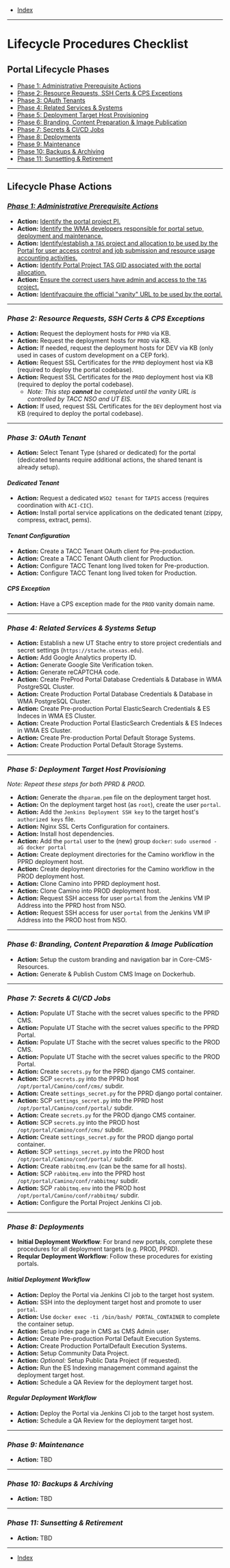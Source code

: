 - [Index](../index.md)

---

# Lifecycle Procedures Checklist

<a id="lifecyclePhases"></a>

## Portal Lifecycle Phases

- [Phase 1: Administrative Prerequisite Actions](#phase1)
- [Phase 2: Resource Requests, SSH Certs & CPS Exceptions](#phase2)
- [Phase 3: OAuth Tenants](#phase3)
- [Phase 4: Related Services & Systems](#phase4)
- [Phase 5: Deployment Target Host Provisioning](#phase5)
- [Phase 6: Branding, Content Preparation & Image Publication](#phase6)
- [Phase 7: Secrets & CI/CD Jobs](#phase7)
- [Phase 8: Deployments](#phase8)
- [Phase 9: Maintenance](#phase9)
- [Phase 10: Backups & Archiving](#phase10)
- [Phase 11: Sunsetting & Retirement](#phase11)

---

<a id="phaseActions"></a>

## Lifecycle Phase Actions

<a id="phase1"></a>

### _[Phase 1: Administrative Prerequisite Actions](phase_01)_

- **Action:** [Identify the portal project PI.](phase_01#phase1action1)
- **Action:** [Identify the WMA developers responsible for portal setup, deployment and maintenance.](phase_01#phase1action2)
- **Action:** [Identify/establish a `TAS` project and allocation to be used by the Portal for user access control and job submission and resource usage accounting activities.](phase_01#phase1action3)
- **Action:** [Identify Portal Project TAS GID associated with the portal allocation.](phase_01#phase1action4)
- **Action:** [Ensure the correct users have admin and access to the `TAS` project.](phase_01#phase1action5)
- **Action:** [Identifyacquire the official "vanity" URL to be used by the portal.](phase_01#phase1action6)

---

<a id="phase2"></a>

### _Phase 2: Resource Requests, SSH Certs & CPS Exceptions_

- **Action:** Request the deployment hosts for `PPRD` via KB.
- **Action:** Request the deployment hosts for `PROD` via KB.
- **Action:** If needed, request the deployment hosts for DEV via KB (only used in cases of custom development on a CEP fork).
- **Action:** Request SSL Certificates for the `PPRD` deployment host via KB (required to deploy the portal codebase).
- **Action:** Request SSL Certificates for the `PROD` deployment host via KB (required to deploy the portal codebase).
  - _Note: This step **cannot** be completed until the vanity URL is controlled by TACC NSO and UT EIS._
- **Action:** If used, request SSL Certificates for the `DEV` deployment host via KB (required to deploy the portal codebase).

---

<a id="phase3"></a>

### _Phase 3: OAuth Tenant_

- **Action:** Select Tenant Type (shared or dedicated) for the portal (dedicated tenants require additional actions, the shared tenant is already setup).

#### _Dedicated Tenant_

- **Action:** Request a dedicated `WSO2 tenant` for `TAPIS` access (requires coordination with `ACI-CIC`).
- **Action:** Install portal service applications on the dedicated tenant (zippy, compress, extract, pems).

#### _Tenant Configuration_

- **Action:** Create a TACC Tenant OAuth client for Pre-production.
- **Action:** Create a TACC Tenant OAuth client for Production.
- **Action:** Configure TACC Tenant long lived token for Pre-production.
- **Action:** Configure TACC Tenant long lived token for Production.

#### _CPS Exception_

- **Action:** Have a CPS exception made for the `PROD` vanity domain name.

---

<a id="phase4"></a>

### _Phase 4: Related Services & Systems Setup_

- **Action:** Establish a new UT Stache entry to store project credentials and secret settings (`https://stache.utexas.edu`).
- **Action:** Add Google Analytics property ID.
- **Action:** Generate Google Site Verification token.
- **Action:** Generate reCAPTCHA code.
- **Action:** Create PreProd Portal Database Credentials & Database in WMA PostgreSQL Cluster.
- **Action:** Create Production Portal Database Credentials & Database in WMA PostgreSQL Cluster.
- **Action:** Create Pre-production Portal ElasticSearch Credentials & ES Indeces in WMA ES Cluster.
- **Action:** Create Production Portal ElasticSearch Credentials & ES Indeces in WMA ES Cluster.
- **Action:** Create Pre-production Portal Default Storage Systems.
- **Action:** Create Production Portal Default Storage Systems.

---

<a id="phase5"></a>

### _Phase 5: Deployment Target Host Provisioning_

_Note: Repeat these steps for both PPRD & PROD._

- **Action:** Generate the `dhparam.pem` file on the deployment target host.
- **Action:** On the deployment target host (as `root`), create the user `portal`.
- **Action:** Add the `Jenkins Deployment SSH key` to the target host's `authorized keys` file.
- **Action:** Nginx SSL Certs Configuration for containers.
- **Action:** Install host dependencies.
- **Action:** Add the `portal` user to the (new) group `docker`: `sudo usermod -aG docker portal`
- **Action:** Create deployment directories for the Camino workflow in the PPRD deployment host.
- **Action:** Create deployment directories for the Camino workflow in the PROD deployment host.
- **Action:** Clone Camino into PPRD deployment host.
- **Action:** Clone Camino into PROD deployment host.
- **Action:** Request SSH access for user `portal` from the Jenkins VM IP Address into the PPRD host from NSO.
- **Action:** Request SSH access for user `portal` from the Jenkins VM IP Address into the PROD host from NSO.

---

<a id="phase6"></a>

### _Phase 6: Branding, Content Preparation & Image Publication_

- **Action:** Setup the custom branding and navigation bar in Core-CMS-Resources.
- **Action:** Generate & Publish Custom CMS Image on Dockerhub.

---

<a id="phase7"></a>

### _Phase 7: Secrets & CI/CD Jobs_

- **Action:** Populate UT Stache with the secret values specific to the PPRD CMS.
- **Action:** Populate UT Stache with the secret values specific to the PPRD Portal.
- **Action:** Populate UT Stache with the secret values specific to the PROD CMS.
- **Action:** Populate UT Stache with the secret values specific to the PROD Portal.
- **Action:** Create `secrets.py` for the PPRD django CMS container.
- **Action:** SCP `secrets.py` into the PPRD host `/opt/portal/Camino/conf/cms/` subdir.
- **Action:** Create `settings_secret.py` for the PPRD django portal container.
- **Action:** SCP `settings_secret.py` into the PPRD host `/opt/portal/Camino/conf/portal/` subdir.
- **Action:** Create `secrets.py` for the PROD django CMS container.
- **Action:** SCP `secrets.py`  into the PROD host `/opt/portal/Camino/conf/cms/` subdir.
- **Action:** Create `settings_secret.py` for the PROD django portal container.
- **Action:** SCP `settings_secret.py` into the PROD host `/opt/portal/Camino/conf/portal/` subdir.
- **Action:** Create `rabbitmq.env` (can be the same for all hosts).
- **Action:** SCP `rabbitmq.env` into the PPRD host `/opt/portal/Camino/conf/rabbitmq/` subdir.
- **Action:** SCP `rabbitmq.env` into the PROD host `/opt/portal/Camino/conf/rabbitmq/` subdir.
- **Action:** Configure the Portal Project Jenkins CI job.

---

<a id="phase8"></a>

### _Phase 8: Deployments_

- **Initial Deployment Workflow**: For brand new portals, complete these procedures for all deployment targets (e.g. PROD, PPRD).
- **Reqular Deployment Workflow**: Follow these procedures for existing portals.

#### _Initial Deployment Workflow_

- **Action:** Deploy the Portal via Jenkins CI job to the target host system.
- **Action:** SSH into the deployment target host and promote to user `portal`.
- **Action:** Use `docker exec -ti /bin/bash/ PORTAL_CONTAINER` to complete the container setup.
- **Action:** Setup index page in CMS as CMS Admin user.
- **Action:** Create Pre-production Portal Default Execution Systems.
- **Action:** Create Production PortalDefault Execution Systems.
- **Action:** Setup Community Data Project.
- **Action:** _Optional:_ Setup Public Data Project (if requested).
- **Action:** Run the ES Indexing management command against the deployment target host.
- **Action:** Schedule a QA Review for the deployment target host.

#### _Regular Deployment Workflow_

- **Action:** Deploy the Portal via Jenkins CI job to the target host system.
- **Action:** Schedule a QA Review for the deployment target host.

---

<a id="phase9"></a>

### _Phase 9: Maintenance_

- **Action:** TBD

---

<a id="phase10"></a>

### _Phase 10: Backups & Archiving_

- **Action:** TBD

---

<a id="phase11"></a>

### _Phase 11: Sunsetting & Retirement_

- **Action:** TBD

---

- [Index](../index.md)
